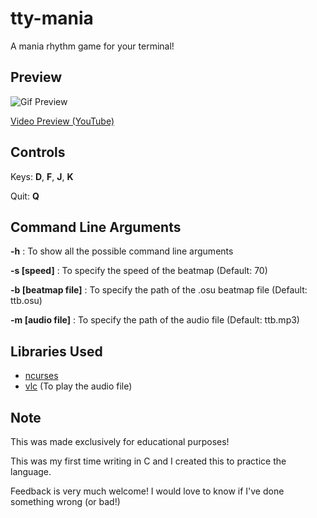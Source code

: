# tty-mania
A mania rhythm game for your terminal!

## Preview

![Gif Preview](https://github.com/Alycse/tty-mania/blob/master/tty-mania.gif?raw=true)

[Video Preview (YouTube)](https://youtu.be/3j1i9e-GSaU)

## Controls
Keys: **D**, **F**, **J**, **K**

Quit: **Q**

## Command Line Arguments
**-h** : To show all the possible command line arguments

**-s [speed]** : To specify the speed of the beatmap (Default: 70)

**-b [beatmap file]** : To specify the path of the .osu beatmap file (Default: ttb.osu)

**-m [audio file]** : To specify the path of the audio file (Default: ttb.mp3)

## Libraries Used
- [ncurses](https://github.com/mirror/ncurses)
- [vlc](https://github.com/videolan/vlc) (To play the audio file)

## Note
This was made exclusively for educational purposes!

This was my first time writing in C and I created this to practice the language.

Feedback is very much welcome! I would love to know if I've done something wrong (or bad!)
